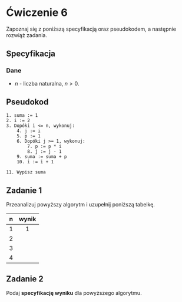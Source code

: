 # Ćwiczenie 6

Zapoznaj się z poniższą specyfikacją oraz pseudokodem, a następnie rozwiąż zadania.

## Specyfikacja

### Dane

* $n$ - liczba naturalna, $n>0$.

## Pseudokod

```
1. suma := 1
2. i := 2
3. Dopóki i <= n, wykonuj:
    4. j := i
    5. p := 1
    6. Dopóki j >= 1, wykonuj:
        7. p := p * i
        8. j := j - 1
    9. suma := suma + p
    10. i := i + 1
    
11. Wypisz suma
```

## Zadanie 1

Przeanalizuj powyższy algorytm i uzupełnij poniższą tabelkę.

|  n  | wynik |
| :-: | :---: |
|  1  |   1   |
|  2  |       |
|  3  |       |
|  4  |       |

## Zadanie 2

Podaj **specyfikację wyniku** dla powyższego algorytmu.
